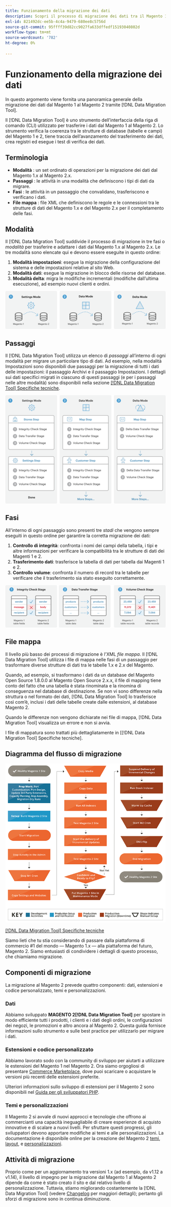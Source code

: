 ```yaml
---
title: Funzionamento della migrazione dei dati
description: Scopri il processo di migrazione dei dati tra il Magento 1 e il Magento 2, compresi terminologia, diagrammi di flusso di lavoro e passaggi.
exl-id: 821492dc-ee5b-4c4a-9479-680ee8c5756d
source-git-commit: 95ffff39d82cc9027fa633dffedf15193040802d
workflow-type: tm+mt
source-wordcount: '782'
ht-degree: 0%

---
```


# Funzionamento della migrazione dei dati

In questo argomento viene fornita una panoramica generale della migrazione dei dati dal Magento 1 al Magento 2 tramite [!DNL Data Migration Tool].

Il [!DNL Data Migration Tool] è uno strumento dell’interfaccia della riga di comando (CLI) utilizzato per trasferire i dati dal Magento 1 al Magento 2. Lo strumento verifica la coerenza tra le strutture di database (tabelle e campi) del Magento 1 e 2, tiene traccia dell’avanzamento del trasferimento dei dati, crea registri ed esegue i test di verifica dei dati.

## Terminologia

* **Modalità** : un set ordinato di operazioni per la migrazione dei dati dal Magento 1.x al Magento 2.x.
* **Passaggi** : le attività in una modalità che definiscono i tipi di dati da migrare.
* **Fasi** : le attività in un passaggio che convalidano, trasferiscono e verificano i dati.
* **File mappa** : file XML che definiscono le regole e le connessioni tra le strutture di dati del Magento 1.x e del Magento 2.x per il completamento delle fasi.

## Modalità

Il [!DNL Data Migration Tool] suddivide il processo di migrazione in tre fasi o *modalità* per trasferire e adattare i dati dal Magento 1.x al Magento 2.x. Le tre modalità sono elencate qui e devono essere eseguite in questo ordine:

1. **Modalità impostazioni**: esegue la migrazione della configurazione del sistema e delle impostazioni relative al sito Web.
1. **Modalità dati**: esegue la migrazione in blocco delle risorse del database.
1. **Modalità delta**: migra le modifiche incrementali (modifiche dall’ultima esecuzione), ad esempio nuovi clienti e ordini.

![Modalità di migrazione](../../assets/data-migration/MigrationModes2.png)

## Passaggi

Il [!DNL Data Migration Tool] utilizza un elenco di *passaggi* all’interno di ogni modalità per migrare un particolare tipo di dati. Ad esempio, nella modalità Impostazioni sono disponibili due passaggi per la migrazione di tutti i dati delle impostazioni: il passaggio Archivi e il passaggio Impostazioni. I dettagli sui dati specifici migrati in ciascuno di questi passaggi (e per i passaggi nelle altre modalità) sono disponibili nella sezione [[!DNL Data Migration Tool] Specifiche tecniche](technical-specification.md).

![Panoramica sulla migrazione](../../assets/data-migration/MigrationOverview2.png)

## Fasi

All&#39;interno di ogni passaggio sono presenti tre *stadi* che vengono sempre eseguiti in questo ordine per garantire la corretta migrazione dei dati:

1. **Controllo di integrità**: confronta i nomi dei campi della tabella, i tipi e altre informazioni per verificare la compatibilità tra le strutture di dati dei Magenti 1 e 2.
1. **Trasferimento dati**: trasferisce la tabella di dati per tabella dai Magenti 1 e 2.
1. **Controllo volume**: confronta il numero di record tra le tabelle per verificare che il trasferimento sia stato eseguito correttamente.

![Fasi di migrazione](../../assets/data-migration/MigrationSteps2.png)

## File mappa

Il livello più basso dei processi di migrazione è l&#39;XML *file mappa*. Il [!DNL Data Migration Tool] utilizza i file di mappa nelle fasi di un passaggio per trasformare diverse strutture di dati tra le tabelle 1.x e 2.x del Magento.

Quando, ad esempio, si trasformano i dati da un database del Magento Open Source 1.8.0.0 al Magento Open Source 2.x.x, il file di mapping tiene conto del fatto che una tabella è stata rinominata e la rinomina di conseguenza nel database di destinazione. Se non vi sono differenze nella struttura o nel formato dei dati, [!DNL Data Migration Tool] lo trasferisce così com’è, inclusi i dati delle tabelle create dalle estensioni, al database Magento 2.

Quando le differenze non vengono dichiarate nei file di mappa, [!DNL Data Migration Tool] visualizza un errore e non si avvia.

I file di mappatura sono trattati più dettagliatamente in [[!DNL Data Migration Tool] Specifiche tecniche].

## Diagramma del flusso di migrazione

![Flusso di migrazione](../../assets/data-migration/migration_flow.png)

[[!DNL Data Migration Tool] Specifiche tecniche](technical-specification.md)

Siamo lieti che tu stia considerando di passare dalla piattaforma di commercio #1 del mondo — Magento 1.x — alla piattaforma del futuro, Magento 2. Siamo entusiasti di condividere i dettagli di questo processo, che chiamiamo migrazione.

## Componenti di migrazione

La migrazione al Magento 2 prevede quattro componenti: dati, estensioni e codice personalizzato, temi e personalizzazioni.

### Dati

Abbiamo sviluppato **MAGENTO 2[!DNL Data Migration Tool]** per spostare in modo efficiente tutti i prodotti, i clienti e i dati degli ordini, le configurazioni dei negozi, le promozioni e altro ancora al Magento 2. Questa guida fornisce informazioni sullo strumento e sulle best practice per utilizzarlo per migrare i dati.

### Estensioni e codice personalizzato

Abbiamo lavorato sodo con la community di sviluppo per aiutarti a utilizzare le estensioni del Magento 1 nel Magento 2. Ora siamo orgogliosi di presentare [Commerce Marketplace](https://marketplace.magento.com/), dove puoi scaricare o acquistare le versioni più recenti delle estensioni preferite.

Ulteriori informazioni sullo sviluppo di estensioni per il Magento 2 sono disponibili nel [Guida per gli sviluppatori PHP](https://developer.adobe.com/commerce/php/development/).

### Temi e personalizzazioni

Il Magento 2 si avvale di nuovi approcci e tecnologie che offrono ai commercianti una capacità ineguagliabile di creare esperienze di acquisto innovative e di scalare a nuovi livelli. Per sfruttare questi progressi, gli sviluppatori devono apportare modifiche ai temi e alle personalizzazioni. La documentazione è disponibile online per la creazione del Magento 2 [temi](https://developer.adobe.com/commerce/frontend-core/guide/themes/), [layout](https://developer.adobe.com/commerce/frontend-core/guide/layouts/), e [personalizzazioni](https://developer.adobe.com/commerce/frontend-core/guide/layouts/xml-manage/).

## Attività di migrazione

Proprio come per un aggiornamento tra versioni 1.x (ad esempio, da v1.12 a v1.14), il livello di impegno per la migrazione dal Magento 1 al Magento 2 dipende da come è stato creato il sito e dal relativo livello di personalizzazione.
Tuttavia, stiamo migliorando costantemente la [!DNL Data Migration Tool] (vedere [Changelog](https://github.com/magento/data-migration-tool/blob/2.3/CHANGELOG.md) per maggiori dettagli); pertanto gli sforzi di migrazione sono in continua diminuzione.
